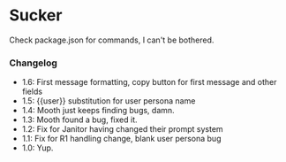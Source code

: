# Sucker

Check package.json for commands, I can't be bothered.

### Changelog

- 1.6: First message formatting, copy button for first message and other fields
- 1.5: {{user}} substitution for user persona name
- 1.4: Mooth just keeps finding bugs, damn.
- 1.3: Mooth found a bug, fixed it.
- 1.2: Fix for Janitor having changed their prompt system
- 1.1: Fix for R1 handling change, blank user persona bug
- 1.0: Yup.

